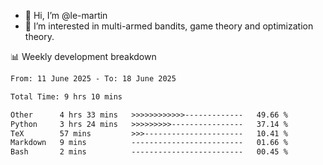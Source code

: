 - 👋 Hi, I’m @le-martin
- 👀 I’m interested in multi-armed bandits, game theory and optimization theory.
<!---- 💞️ I’m looking to collaborate on ...
- 📫 How to reach me ...-->

<!---
Tutorial for using WakaTime stats in GitHub profile: https://github.com/athul/waka-readme
-->

📊 Weekly development breakdown
<!--START_SECTION:waka-->

```txt
From: 11 June 2025 - To: 18 June 2025

Total Time: 9 hrs 10 mins

Other      4 hrs 33 mins   >>>>>>>>>>>>-------------   49.66 %
Python     3 hrs 24 mins   >>>>>>>>>----------------   37.14 %
TeX        57 mins         >>>----------------------   10.41 %
Markdown   9 mins          -------------------------   01.66 %
Bash       2 mins          -------------------------   00.45 %
```

<!--END_SECTION:waka-->

<!---
le-martin/le-martin is a ✨ special ✨ repository because its `README.md` (this file) appears on your GitHub profile.
You can click the Preview link to take a look at your changes.
--->
